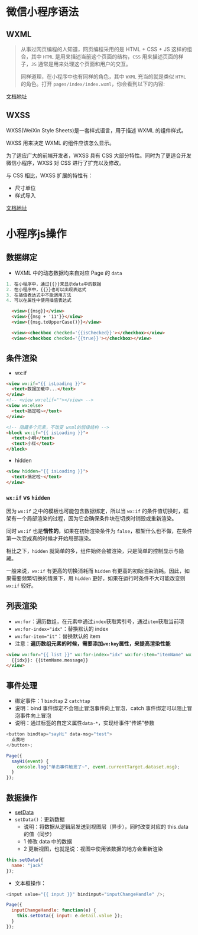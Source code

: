# 微信小程序语法

## WXML

> 从事过网页编程的人知道，网页编程采用的是 HTML + CSS + JS 这样的组合，其中 `HTML` 是用来描述当前这个页面的结构，`CSS` 用来描述页面的样子，`JS` 通常是用来处理这个页面和用户的交互。
>
> 同样道理，在小程序中也有同样的角色，其中 `WXML` 充当的就是类似 `HTML` 的角色。打开 `pages/index/index.wxml`，你会看到以下的内容:

[文档地址](https://developers.weixin.qq.com/miniprogram/dev/quickstart/basic/file.html#json-%E9%85%8D%E7%BD%AE)

## WXSS

WXSS(WeiXin Style Sheets)是一套样式语言，用于描述 WXML 的组件样式。

WXSS 用来决定 WXML 的组件应该怎么显示。

为了适应广大的前端开发者，WXSS 具有 CSS 大部分特性。同时为了更适合开发微信小程序，WXSS 对 CSS 进行了扩充以及修改。

与 CSS 相比，WXSS 扩展的特性有：

- 尺寸单位
- 样式导入

[文档地址](https://developers.weixin.qq.com/miniprogram/dev/framework/view/wxss.html)



# 小程序js操作

## 数据绑定

- WXML 中的动态数据均来自对应 Page 的 `data`

```js
1. 在小程序中，通过{{}}来显示data中的数据
2. 在小程序中，{{}}也可以出现表达式
3. 在插值表达式中不能调用方法
4. 可以在属性中使用插值表达式
```

```html
  <view>{{msg}}</view>
  <view>{{msg + '11'}}</view>
  <view>{{msg.toUpperCase()}}</view>

  <view><checkbox checked='{{isChecked}}'></checkbox></view>
  <view><checkbox checked='{{true}}'></checkbox></view>
```

## 条件渲染

- wx:if

```html
<view wx:if="{{ isLoading }}">
  <text>数据加载中...</text>
</view>
<!-- <view wx:elif=""></view> -->
<view wx:else>
  <text>搞定啦~</text>
</view>

<!-- 隐藏多个元素，不改变 wxml的层级结构 -->
<block wx:if="{{ isLoading }}">
  <text>小明</text>
  <text>小红</text>
</block>
```

- hidden

```html
<view hidden="{{ isLoading }}">
  <text>搞定啦~</text>
</view>
```

### `wx:if` vs `hidden`

因为 `wx:if` 之中的模板也可能包含数据绑定，所以当 `wx:if` 的条件值切换时，框架有一个局部渲染的过程，因为它会确保条件块在切换时销毁或重新渲染。

同时 `wx:if` 也是**惰性的**，如果在初始渲染条件为 `false`，框架什么也不做，在条件第一次变成真的时候才开始局部渲染。

相比之下，`hidden` 就简单的多，组件始终会被渲染，只是简单的控制显示与隐藏。

一般来说，`wx:if` 有更高的切换消耗而 `hidden` 有更高的初始渲染消耗。因此，如果需要频繁切换的情景下，用 `hidden` 更好，如果在运行时条件不大可能改变则 `wx:if` 较好。



## 列表渲染

- `wx:for`：遍历数组，在元素中通过`index`获取索引号，通过`item`获取当前项
- `wx:for-index="idx"`：替换默认的 index
- `wx:for-item="it"`：替换默认的 item
- 注意：**遍历数组元素的时候，需要添加`wx:key`属性，来提高渲染性能**

```html
<view wx:for="{{ list }}" wx:for-index="idx" wx:for-item="itemName" wx:key="itemName.id">
  {{idx}}: {{itemName.message}}
</view>
```

## 事件处理

- 绑定事件：1 `bindtap` 2 `catchtap`
- 说明：bind 事件绑定不会阻止冒泡事件向上冒泡，catch 事件绑定可以阻止冒泡事件向上冒泡
- 说明：通过标签的自定义属性`data-*`，实现给事件“传递”参数

```js
<button bindtap="sayHi" data-msg="test">
  点我吧
</button>;

Page({
  sayHi(event) {
    console.log("单击事件触发了~", event.currentTarget.dataset.msg);
  }
});
```

## 数据操作

- [setData](https://mp.weixin.qq.com/debug/wxadoc/dev/framework/app-service/page.html)
- `setData()`：更新数据
  - 说明：将数据从逻辑层发送到视图层（异步），同时改变对应的 this.data 的值（同步）
  - 1 修改 data 中的数据
  - 2 更新视图，也就是说：视图中使用该数据的地方会重新渲染

```js
this.setData({
  name: "jack"
});
```

- 文本框操作：

```js
<input value="{{ input }}" bindinput="inputChangeHandle" />;

Page({
  inputChangeHandle: function(e) {
    this.setData({ input: e.detail.value });
  }
});
```